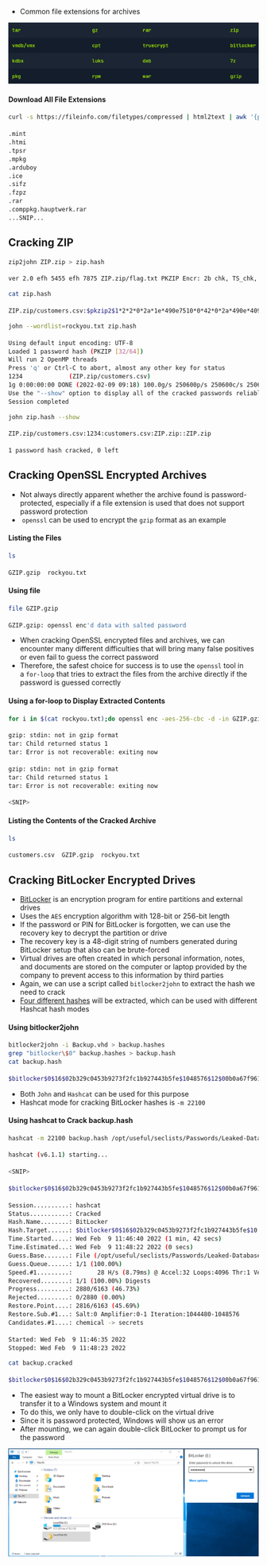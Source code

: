 * Common file extensions for archives

![](../Screenshots/Screenshot_2022-11-18_014520.png)

#### Download All File Extensions

```sh
curl -s https://fileinfo.com/filetypes/compressed | html2text | awk '{print tolower($1)}' | grep "\." | tee -a compressed_ext.txt

.mint
.htmi 
.tpsr
.mpkg  
.arduboy
.ice
.sifz 
.fzpz 
.rar     
.comppkg.hauptwerk.rar
...SNIP...
```

## Cracking ZIP

```sh
zip2john ZIP.zip > zip.hash

ver 2.0 efh 5455 efh 7875 ZIP.zip/flag.txt PKZIP Encr: 2b chk, TS_chk, cmplen=42, decmplen=30, crc=490E7510
```

```sh
cat zip.hash 

ZIP.zip/customers.csv:$pkzip2$1*2*2*0*2a*1e*490e7510*0*42*0*2a*490e*409b*ef1e7feb7c1cf701a6ada7132e6a5c6c84c032401536faf7493df0294b0d5afc3464f14ec081cc0e18cb*$/pkzip2$:customers.csv:ZIP.zip::ZIP.zip
```

```sh
john --wordlist=rockyou.txt zip.hash

Using default input encoding: UTF-8
Loaded 1 password hash (PKZIP [32/64])
Will run 2 OpenMP threads
Press 'q' or Ctrl-C to abort, almost any other key for status
1234             (ZIP.zip/customers.csv)
1g 0:00:00:00 DONE (2022-02-09 09:18) 100.0g/s 250600p/s 250600c/s 250600C/s 123456..1478963
Use the "--show" option to display all of the cracked passwords reliably
Session completed
```

```sh
john zip.hash --show

ZIP.zip/customers.csv:1234:customers.csv:ZIP.zip::ZIP.zip

1 password hash cracked, 0 left
```

## Cracking OpenSSL Encrypted Archives
* Not always directly apparent whether the archive found is password-protected, especially if a file extension is used that does not support password protection
*  `openssl` can be used to encrypt the `gzip` format as an example

#### Listing the Files

```sh
ls

GZIP.gzip  rockyou.txt
```

#### Using file

```sh
file GZIP.gzip 

GZIP.gzip: openssl enc'd data with salted password
```

* When cracking OpenSSL encrypted files and archives, we can encounter many different difficulties that will bring many false positives or even fail to guess the correct password
* Therefore, the safest choice for success is to use the `openssl` tool in a `for-loop` that tries to extract the files from the archive directly if the password is guessed correctly

#### Using a for-loop to Display Extracted Contents

```sh
for i in $(cat rockyou.txt);do openssl enc -aes-256-cbc -d -in GZIP.gzip -k $i 2>/dev/null| tar xz;done

gzip: stdin: not in gzip format
tar: Child returned status 1
tar: Error is not recoverable: exiting now

gzip: stdin: not in gzip format
tar: Child returned status 1
tar: Error is not recoverable: exiting now

<SNIP>
```

#### Listing the Contents of the Cracked Archive

```sh
ls

customers.csv  GZIP.gzip  rockyou.txt
```

## Cracking BitLocker Encrypted Drives
* [BitLocker](https://docs.microsoft.com/en-us/windows/security/information-protection/bitlocker/bitlocker-device-encryption-overview-windows-10) is an encryption program for entire partitions and external drives
* Uses the `AES` encryption algorithm with 128-bit or 256-bit length
* If the password or PIN for BitLocker is forgotten, we can use the recovery key to decrypt the partition or drive
* The recovery key is a 48-digit string of numbers generated during BitLocker setup that also can be brute-forced
* Virtual drives are often created in which personal information, notes, and documents are stored on the computer or laptop provided by the company to prevent access to this information by third parties
* Again, we can use a script called `bitlocker2john` to extract the hash we need to crack
* [Four different hashes](https://openwall.info/wiki/john/OpenCL-BitLocker) will be extracted, which can be used with different Hashcat hash modes

#### Using bitlocker2john

```sh
bitlocker2john -i Backup.vhd > backup.hashes
grep "bitlocker\$0" backup.hashes > backup.hash
cat backup.hash

$bitlocker$0$16$02b329c0453b9273f2fc1b927443b5fe$1048576$12$00b0a67f961dd80103000000$60$d59f37e...SNIP...70696f7eab6b
```

* Both `John` and `Hashcat` can be used for this purpose
* Hashcat mode for cracking BitLocker hashes is `-m 22100`

#### Using hashcat to Crack backup.hash

```sh
hashcat -m 22100 backup.hash /opt/useful/seclists/Passwords/Leaked-Databases/rockyou.txt -o backup.cracked

hashcat (v6.1.1) starting...

<SNIP>

$bitlocker$0$16$02b329c0453b9273f2fc1b927443b5fe$1048576$12$00b0a67f961dd80103000000$60$d59f37e70696f7eab6b8f95ae93bd53f3f7067d5e33c0394b3d8e2d1fdb885cb86c1b978f6cc12ed26de0889cd2196b0510bbcd2a8c89187ba8ec54f:1234qwer
                                                 
Session..........: hashcat
Status...........: Cracked
Hash.Name........: BitLocker
Hash.Target......: $bitlocker$0$16$02b329c0453b9273f2fc1b927443b5fe$10...8ec54f
Time.Started.....: Wed Feb  9 11:46:40 2022 (1 min, 42 secs)
Time.Estimated...: Wed Feb  9 11:48:22 2022 (0 secs)
Guess.Base.......: File (/opt/useful/seclists/Passwords/Leaked-Databases/rockyou.txt)
Guess.Queue......: 1/1 (100.00%)
Speed.#1.........:       28 H/s (8.79ms) @ Accel:32 Loops:4096 Thr:1 Vec:8
Recovered........: 1/1 (100.00%) Digests
Progress.........: 2880/6163 (46.73%)
Rejected.........: 0/2880 (0.00%)
Restore.Point....: 2816/6163 (45.69%)
Restore.Sub.#1...: Salt:0 Amplifier:0-1 Iteration:1044480-1048576
Candidates.#1....: chemical -> secrets

Started: Wed Feb  9 11:46:35 2022
Stopped: Wed Feb  9 11:48:23 2022
```

```sh
cat backup.cracked 

$bitlocker$0$16$02b329c0453b9273f2fc1b927443b5fe$1048576$12$00b0a67f961dd80103000000$60$d59f37e70696f7eab6b8f95ae93bd53f3f7067d5e33c0394b3d8e2d1fdb885cb86c1b978f6cc12ed26de0889cd2196b0510bbcd2a8c89187ba8ec54f:1234qwer
```

* The easiest way to mount a BitLocker encrypted virtual drive is to transfer it to a Windows system and mount it
* To do this, we only have to double-click on the virtual drive
* Since it is password protected, Windows will show us an error
* After mounting, we can again double-click BitLocker to prompt us for the password

![](../Screenshots/bitlocker.png)

